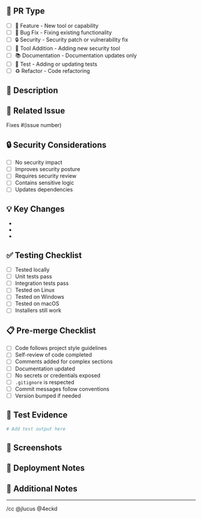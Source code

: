 ## 🎯 PR Type
<!-- Check the relevant option -->
- [ ] 🚀 Feature - New tool or capability
- [ ] 🐛 Bug Fix - Fixing existing functionality  
- [ ] 🔒 Security - Security patch or vulnerability fix
- [ ] 🔧 Tool Addition - Adding new security tool
- [ ] 📚 Documentation - Documentation updates only
- [ ] 🧪 Test - Adding or updating tests
- [ ] ♻️ Refactor - Code refactoring

## 📝 Description
<!-- Provide a brief description of your changes -->

## 🔗 Related Issue
<!-- Link to issue if applicable -->
Fixes #(issue number)

## 🔒 Security Considerations
<!-- Check all that apply -->
- [ ] No security impact
- [ ] Improves security posture
- [ ] Requires security review
- [ ] Contains sensitive logic
- [ ] Updates dependencies

## 💡 Key Changes
<!-- List the main changes in this PR -->
- 
- 
- 

## ✅ Testing Checklist
<!-- Confirm testing completed -->
- [ ] Tested locally
- [ ] Unit tests pass
- [ ] Integration tests pass
- [ ] Tested on Linux
- [ ] Tested on Windows
- [ ] Tested on macOS
- [ ] Installers still work

## 📋 Pre-merge Checklist
<!-- Confirm these are complete -->
- [ ] Code follows project style guidelines
- [ ] Self-review of code completed
- [ ] Comments added for complex sections
- [ ] Documentation updated
- [ ] No secrets or credentials exposed
- [ ] `.gitignore` is respected
- [ ] Commit messages follow conventions
- [ ] Version bumped if needed

## 🧪 Test Evidence
<!-- Add test output or screenshots if applicable -->
```bash
# Add test output here
```

## 📸 Screenshots
<!-- Add screenshots if UI/output changes -->

## 🚀 Deployment Notes
<!-- Any special deployment considerations -->

## 📝 Additional Notes
<!-- Any other information reviewers should know -->

---
<!-- Do not edit below this line -->
/cc @jlucus @4eckd
